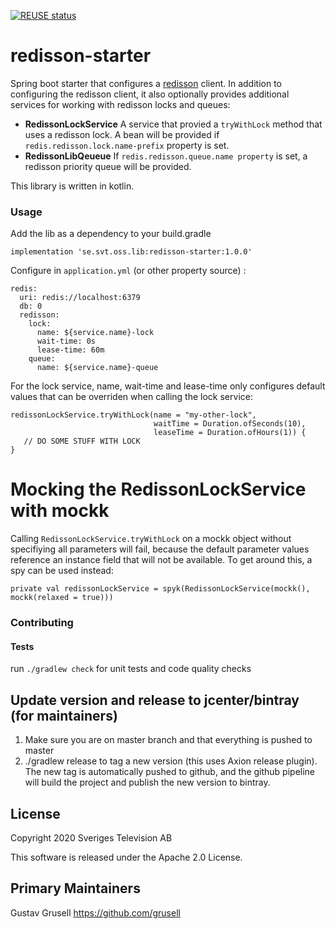 [![REUSE status](https://api.reuse.software/badge/git.fsfe.org/reuse/api)](https://api.reuse.software/info/git.fsfe.org/reuse/api)

redisson-starter
===

Spring boot starter that configures a [redisson](https://github.com/redisson/redisson) client.
 In addition to configuring the redisson client, it also optionally provides additional services for working with
 redisson locks and queues:
 
 - **RedissonLockService**
 A service that provied a ```tryWithLock``` method that uses a redisson lock. A bean will be provided 
 if `redis.redisson.lock.name-prefix` property is set.
 - **RedissonLibQeueue**
If `redis.redisson.queue.name property` is set, a redisson priority queue will be
provided.

This library is written in kotlin.

### Usage ###

Add the lib as a dependency to your build.gradle

```
implementation 'se.svt.oss.lib:redisson-starter:1.0.0'
```


Configure in `application.yml` (or other property source) :

```
redis:
  uri: redis://localhost:6379
  db: 0
  redisson:
    lock:
      name: ${service.name}-lock
      wait-time: 0s
      lease-time: 60m
    queue:
      name: ${service.name}-queue
```

For the lock service, name, wait-time and lease-time only configures default values that can be overriden when calling 
the 
lock service:

```
redissonLockService.tryWithLock(name = "my-other-lock", 
                                waitTime = Duration.ofSeconds(10),
                                leaseTime = Duration.ofHours(1)) {
   // DO SOME STUFF WITH LOCK
}
```

# Mocking the RedissonLockService with mockk
Calling `RedissonLockService.tryWithLock` on a mockk object without specifiying all parameters will fail, because
the default parameter values reference an instance field that will not be available. To get around this, a spy can
be used instead:
```
private val redissonLockService = spyk(RedissonLockService(mockk(), mockk(relaxed = true)))
``` 

### Contributing ###

#### Tests ####

run `./gradlew check` for unit tests and code quality checks
  
## Update version and release to jcenter/bintray (for maintainers)

1. Make sure you are on master branch and that everything is pushed to master
2. ./gradlew release to tag a new version (this uses Axion release plugin). The new tag is automatically pushed to github,
   and the github pipeline will build the project and publish the new version to bintray.

## License

Copyright 2020 Sveriges Television AB

This software is released under the Apache 2.0 License.

## Primary Maintainers

Gustav Grusell https://github.com/grusell